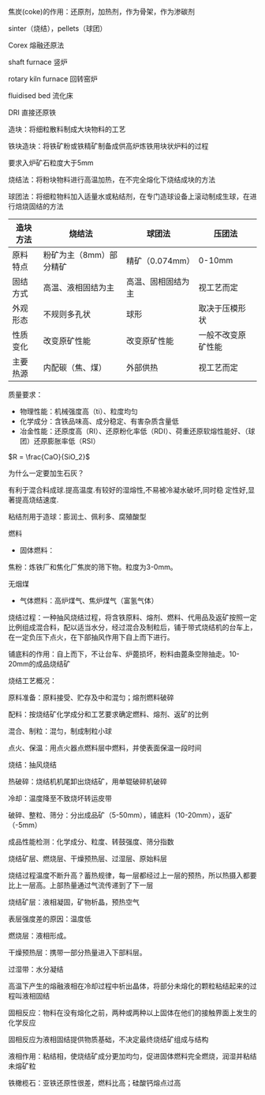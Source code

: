 焦炭(coke)的作用：还原剂，加热剂，作为骨架，作为渗碳剂

sinter（烧结），pellets（球团）

Corex 熔融还原法

shaft furnace 竖炉

rotary kiln furnace 回转窑炉

fluidised bed 流化床

DRI 直接还原铁



造块：将细粒散料制成大块物料的工艺

铁块造块：将铁矿粉或铁精矿制备成供高炉炼铁用块状炉料的过程

要求入炉矿石粒度大于5mm

烧结法：将粉块物料进行高温加热，在不完全熔化下烧结成块的方法

球团法：将细粒物料加入适量水或粘结剂，在专门造球设备上滚动制成生球，在进行焙烧固结的方法

| 造块方法 | 烧结法                  | 球团法             | 压团法             |
| -------- | ----------------------- | ------------------ | ------------------ |
| 原料特点 | 粉矿为主（8mm）部分精矿 | 精矿（0.074mm）    | 0-10mm             |
| 固结方式 | 高温、液相固结为主      | 高温、固相固结为主 | 视工艺而定         |
| 外观形态 | 不规则多孔状            | 球形               | 取决于压模形状     |
| 性质变化 | 改变原矿性能            | 改变原矿性能       | 一般不改变原矿性能 |
| 主要热源 | 内配碳（焦、煤）        | 外部供热           | 视工艺而定         |

质量要求：

- 物理性能：机械强度高（ti）、粒度均匀
- 化学成分：含铁品味高、成分稳定、有害杂质含量低
- 冶金性能：还原度高（RI）、还原粉化率低（RDI）、荷重还原软熔性能好、（球团）还原膨胀率低（RSI）



$R = \frac{CaO}{SiO_2}$

为什么一定要加生石灰？

有利于混合料成球.提高温度.有较好的湿熔性,不易被冷凝水破坏,同时稳 定性好,显著提高烧结速度.

粘结剂用于造球：膨润土、佩利多、腐殖酸型



燃料

- 固体燃料：

焦粉：炼铁厂和焦化厂焦炭的筛下物。粒度为3-0mm。

无烟煤

- 气体燃料：高炉煤气、焦炉煤气（富氢气体）



烧结过程：一种抽风烧结过程，将含铁原料、熔剂、燃料、代用品及返矿按照一定比例组成混合料，配以适当水分，经过混合及制粒后，铺于带式烧结机的台车上，在一定负压下点火，在下部抽风作用下自上而下进行。



铺底料的作用：自上而下，不让台车、炉蓖损坏，粉料由蓖条空隙抽走。10-20mm的成品烧结矿



烧结工艺概况：

原料准备：原料接受、贮存及中和混匀；熔剂燃料破碎

配料：按烧结矿化学成分和工艺要求确定燃料、熔剂、返矿的比例

混合、制粒：混匀，制成制粒小球

点火、保温：用点火器点燃料层中燃料，并使表面保温一段时间

烧结：抽风烧结

热破碎：烧结机机尾卸出烧结矿，用单辊破碎机破碎

冷却：温度降至不致烧坏转运皮带

破碎、整粒、筛分：分出成品矿（5-50mm），铺底料（10-20mm），返矿（-5mm）

成品性能检测：化学成分、粒度、转鼓强度、筛分指数



烧结矿层、燃烧层、干燥预热层、过湿层、原始料层

烧结过程温度不断升高？蓄热规律，每一层都经过上一层的预热，所以热摄入都要比上一层高。上部热量通过气流传递到了下一层



烧结矿层：液相凝固，矿物析晶，预热空气

表层强度差的原因：温度低

燃烧层：液相形成。

干燥预热层：携带一部分热量进入下部料层。

过湿带：水分凝结



高温下产生的熔融液相在冷却过程中析出晶体，将部分未熔化的颗粒粘结起来的过程叫液相固结

固相反应：物料在没有熔化之前，两种或两种以上固体在他们的接触界面上发生的化学反应

固相反应为液相固结提供物质基础，不决定最终烧结矿组成与结构



液相作用：粘结相，使烧结矿成分更加均匀，促进固体燃料完全燃烧，润湿并粘结未熔矿粒

铁橄榄石：亚铁还原性很差，燃料比高；硅酸钙熔点过高













